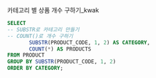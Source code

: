 카테고리 별 상품 개수 구하기_kwak

```sql
SELECT 
-- SUBSTR로 카테고리 만들기
-- COUNT()로 개수 구하기
       SUBSTR(PRODUCT_CODE, 1, 2) AS CATEGORY,
       COUNT(*) AS PRODUCTS
FROM PRODUCT
GROUP BY SUBSTR(PRODUCT_CODE, 1, 2)
ORDER BY CATEGORY;
```

